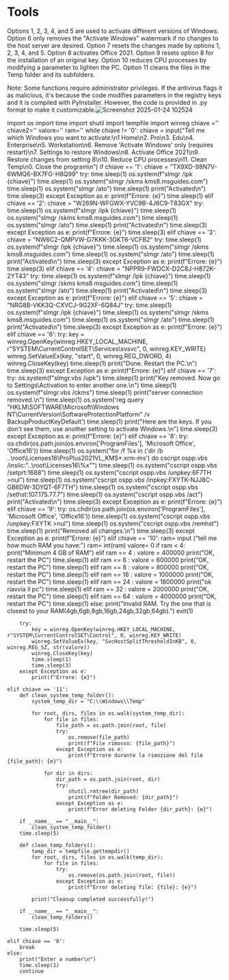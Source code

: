 # Tools
Options 1, 2, 3, 4, and 5 are used to activate different versions of Windows. 
Option 6 only removes the "Activate Windows" watermark if no changes to the host server are desired. 
Option 7 resets the changes made by options 1, 2, 3, 4, and 5. 
Option 8 activates Office 2021. 
Option 9 resets option 8 for the installation of an original key. 
Option 10 reduces CPU processes by modifying a parameter to lighten the PC. 
Option 11 cleans the files in the Temp folder and its subfolders.

Note: Some functions require administrator privileges. If the antivirus flags it as malicious, it's because the code modifies parameters in the registry keys and it is compiled with PyInstaller. However, the code is provided in .py format to make it customizable.![Screenshot 2025-01-24 102524](https://github.com/user-attachments/assets/29c218e1-c7bd-453e-b835-caa127c84f16)

import os
import time
import shutil
import tempfile
import winreg
chiave =''
chiave2=''
valore=''
ram=''
while chiave != '0':
    chiave = input("Tell me which Windows you want to activate:\n1 Home\n2. Pro\n3. Edu\n4. Enterprise\n5. Workstation\n6. Remove 'Activate Windows' only (requires restart)\n7. Settings to restore Windows\n8. Activate Office 2021\n9. Restore changes from setting 8\n10. Reduce CPU processes\n11. Clean Temp\n0. Close the program\n")
    if chiave == '1':
        chiave = "TX9XD-98N7V-6WMQ6-BX7FG-H8Q99"
        try:
            time.sleep(1)
            os.system(f"slmgr /ipk {chiave}")
            time.sleep(1)
            os.system("slmgr /skms kms8.msguides.com")
            time.sleep(1)
            os.system("slmgr /ato")
            time.sleep(1)
            print("Activated\n")
            time.sleep(3)
        except Exception as e:
            print(f"Errore: {e}")
        time.sleep(1)
    elif chiave == '2':
        chiave = "W269N-WFGWX-YVC9B-4J6C9-T83GX"
        try:
            time.sleep(1)
            os.system(f"slmgr /ipk {chiave}")
            time.sleep(1)
            os.system("slmgr /skms kms8.msguides.com")
            time.sleep(1)
            os.system("slmgr /ato")
            time.sleep(1)
            print("Activated\n")
            time.sleep(3)
        except Exception as e:
            print(f"Errore: {e}")
        time.sleep(3)
    elif chiave == '3':
        chiave = "NW6C2-QMPVW-D7KKK-3GKT6-VCFB2"
        try:
            time.sleep(1)
            os.system(f"slmgr /ipk {chiave}")
            time.sleep(1)
            os.system("slmgr /skms kms8.msguides.com")
            time.sleep(1)
            os.system("slmgr /ato")
            time.sleep(1)
            print("Activated\n")
            time.sleep(3)
        except Exception as e:
            print(f"Errore: {e}")
        time.sleep(3)
    elif chiave == '4':
        chiave = "NPPR9-FWDCX-D2C8J-H872K-2YT43"
        try:
            time.sleep(1)
            os.system(f"slmgr /ipk {chiave}")
            time.sleep(1)
            os.system("slmgr /skms kms8.msguides.com")
            time.sleep(1)
            os.system("slmgr /ato")
            time.sleep(1)
            print("Activated\n")
            time.sleep(3)
        except Exception as e:
            print(f"Errore: {e}")
    elif chiave == '5':
        chiave = "NRG8B-VKK3Q-CXVCJ-9G2XF-6Q84J"
        try:
            time.sleep(1)
            os.system(f"slmgr /ipk {chiave}")
            time.sleep(1)
            os.system("slmgr /skms kms8.msguides.com")
            time.sleep(1)
            os.system("slmgr /ato")
            time.sleep(1)
            print("Activated\n")
            time.sleep(3)
        except Exception as e:
            print(f"Errore: {e}")
    elif chiave == '6':
        try:
            key = winreg.OpenKey(winreg.HKEY_LOCAL_MACHINE, r"SYSTEM\CurrentControlSET\Services\svsvc", 0, winreg.KEY_WRITE)
            winreg.SetValueEx(key, "start", 0, winreg.REG_DWORD, 4)
            winreg.CloseKey(key)
            time.sleep(1)
            print("Done. Restart the PC.\n")
            time.sleep(3)
        except Exception as e:
            print(f"Errore: {e}")
    elif chiave == '7':
        try:
            os.system(f"slmgr.vbs /upk")
            time.sleep(1)
            print("Key removed. Now go to Settings\\Activation to enter another one.\n")
            time.sleep(1)
            os.system(f"slmgr.vbs /ckms")
            time.sleep(1)
            print("server connection removed.\n")
            time.sleep(1)
            os.system('reg query "HKLM\\SOFTWARE\\Microsoft\\Windows NT\\CurrentVersion\\SoftwareProtectionPlatform" /v BackupProductKeyDefault')
            time.sleep(1)
            print("Here are the keys. If you don't see them, use another setting to activate Windows.\n")
            time.sleep(3)
        except Exception as e:
            print(f"Errore: {e}")
    elif chiave == '8':
        try:
            os.chdir(os.path.join(os.environ['ProgramFiles'], 'Microsoft Office', 'Office16'))
            time.sleep(1)
            os.system("for /f %x in ('dir /b ..\\root\\Licenses16\\ProPlus2021VL_KMS*.xrm-ms') do cscript ospp.vbs /inslic:\"..\\root\\Licenses16\\%x\"")
            time.sleep(1)
            os.system("cscript ospp.vbs /setprt:1688")
            time.sleep(1)
            os.system("cscript ospp.vbs /unpkey:6F7TH >nul")
            time.sleep(1)
            os.system("cscript ospp.vbs /inpkey:FXYTK-NJJ8C-GB6DW-3DYQT-6F7TH")
            time.sleep(1)
            os.system("cscript ospp.vbs /sethst:107.175.77.7")
            time.sleep(1)
            os.system("cscript ospp.vbs /act")
            print("Activated\n")
            time.sleep(3)
        except Exception as e:
            print(f"Errore: {e}")
    elif chiave == '9':
        try:
            os.chdir(os.path.join(os.environ['ProgramFiles'], 'Microsoft Office', 'Office16'))
            time.sleep(1)
            os.system("cscript ospp.vbs /unpkey:FXYTK >nul")
            time.sleep(1)
            os.system("cscript ospp.vbs /remhst")
            time.sleep(1)
            print("Removed all changes.\n")
            time.sleep(3)
        except Exception as e:
            print(f"Errore: {e}")
    elif chiave == '10':
        ram= input ("tell me how much RAM you have:")
        ram= int(ram)
        valore= 0 
        if ram < 4:
            print("Minimum 4 GB of RAM")
        elif ram == 4 :
            valore = 400000
            print("OK, restart the PC")
            time.sleep(1)
        elif ram == 6 :
            valore = 600000
            print("OK, restart the PC")
            time.sleep(1)
        elif ram == 8 :
            valore = 800000
            print("OK, restart the PC")
            time.sleep(1)
        elif ram == 16 :
            valore = 1000000
            print("OK, restart the PC")
            time.sleep(1)
        elif ram == 24 :
            valore = 1800000
            print("ok riavvia il pc")
            time.sleep(1)
        elif ram == 32 :
            valore = 2000000
            print("OK, restart the PC")
            time.sleep(1)
        elif ram == 64 :
            valore = 4000000
            print("OK, restart the PC")
            time.sleep(1)
        else:
            print("Invalid RAM. Try the one that is closest to your RAM(4gb,6gb,8gb,16gb,24gb,32gb,64gb).")
            exit(1)

        try:
            key = winreg.OpenKey(winreg.HKEY_LOCAL_MACHINE, r"SYSTEM\CurrentControlSET\Control", 0, winreg.KEY_WRITE)
            winreg.SetValueEx(key, "SvcHostSplitThresholdInKB", 0, winreg.REG_SZ, str(valore))
            winreg.CloseKey(key)
            time.sleep(1)
            time.sleep(3)
        except Exception as e:
            print(f"Errore: {e}")

    elif chiave == '11':
        def clean_system_temp_folder():
            system_temp_dir = "C:\\Windows\\Temp" 

            for root, dirs, files in os.walk(system_temp_dir):
                for file in files:
                    file_path = os.path.join(root, file)
                    try:
                        os.remove(file_path)
                        print(f"File rimosso: {file_path}")
                    except Exception as e:
                        print(f"Errore durante la rimozione del file {file_path}: {e}")

                for dir in dirs:
                    dir_path = os.path.join(root, dir)
                    try:
                        shutil.rmtree(dir_path)
                        print(f"Folder Removed: {dir_path}")
                    except Exception as e:
                        print(f"Error deleting Folder {dir_path}: {e}")

        if __name__ == "__main__":
            clean_system_temp_folder()
        time.sleep(5)

        def clean_temp_folders():
            temp_dir = tempfile.gettempdir()
            for root, dirs, files in os.walk(temp_dir):
                for file in files:
                    try:
                        os.remove(os.path.join(root, file))
                    except Exception as e:
                        print(f"Error deleting file: {file}: {e}")

            print("Cleanup completed successfully!")

        if __name__ == "__main__":
            clean_temp_folders()
            
        time.sleep(5)
        
    elif chiave == '0':
        break
    else:
        print("Enter a number\n")
        time.sleep(1)
        continue

    
   
        

                            
